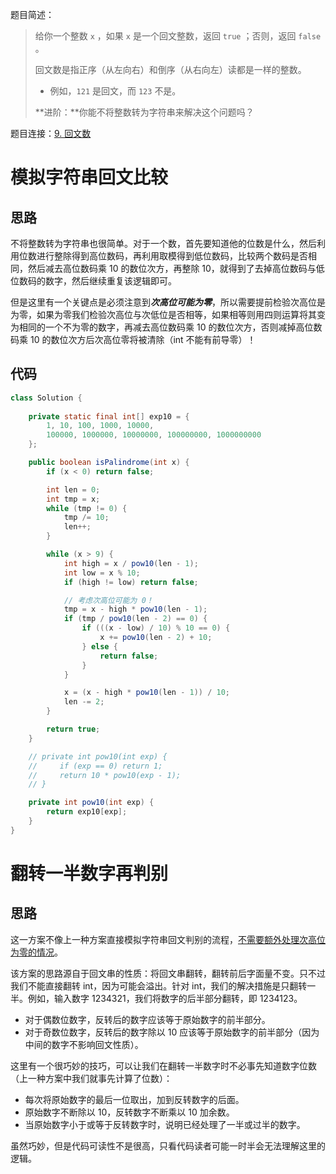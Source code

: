 题目简述：

> 给你一个整数 `x` ，如果 `x` 是一个回文整数，返回 `true` ；否则，返回 `false` 。
>
> 回文数是指正序（从左向右）和倒序（从右向左）读都是一样的整数。
>
> - 例如，`121` 是回文，而 `123` 不是。
>
> **进阶：**你能不将整数转为字符串来解决这个问题吗？

题目连接：[9. 回文数](https://leetcode.cn/problems/palindrome-number/)

# 模拟字符串回文比较

## 思路

不将整数转为字符串也很简单。对于一个数，首先要知道他的位数是什么，然后利用位数进行整除得到高位数码，再利用取模得到低位数码，比较两个数码是否相同，然后减去高位数码乘 10 的数位次方，再整除 10，就得到了去掉高位数码与低位数码的数字，然后继续重复该逻辑即可。

但是这里有一个关键点是必须注意到***次高位可能为零***，所以需要提前检验次高位是为零，如果为零我们检验次高位与次低位是否相等，如果相等则用四则运算将其变为相同的一个不为零的数字，再减去高位数码乘 10 的数位次方，否则减掉高位数码乘 10 的数位次方后次高位零将被清除（int 不能有前导零）！

## 代码

```java
class Solution {
    
    private static final int[] exp10 = {
        1, 10, 100, 1000, 10000,
        100000, 1000000, 10000000, 100000000, 1000000000
    };

    public boolean isPalindrome(int x) {
        if (x < 0) return false;

        int len = 0;
        int tmp = x;
        while (tmp != 0) {
            tmp /= 10;
            len++;
        }

        while (x > 9) {
            int high = x / pow10(len - 1);
            int low = x % 10;
            if (high != low) return false;

            // 考虑次高位可能为 0！
            tmp = x - high * pow10(len - 1);
            if (tmp / pow10(len - 2) == 0) {
                if (((x - low) / 10) % 10 == 0) {
                    x += pow10(len - 2) + 10;
                } else {
                    return false;
                }
            }

            x = (x - high * pow10(len - 1)) / 10;
            len -= 2;
        }

        return true;
    }

    // private int pow10(int exp) {
    //     if (exp == 0) return 1;
    //     return 10 * pow10(exp - 1);
    // }

    private int pow10(int exp) {
        return exp10[exp];
    }
}
```

# 翻转一半数字再判别

## 思路

这一方案不像上一种方案直接模拟字符串回文判别的流程，<u>不需要额外处理次高位为零的情况</u>。

该方案的思路源自于回文串的性质：将回文串翻转，翻转前后字面量不变。只不过我们不能直接翻转 int，因为可能会溢出。针对 int，我们的解决措施是只翻转一半。例如，输入数字 1234321，我们将数字的后半部分翻转，即 1234123。

- 对于偶数位数字，反转后的数字应该等于原始数字的前半部分。
- 对于奇数位数字，反转后的数字除以 10 应该等于原始数字的前半部分（因为中间的数字不影响回文性质）。

这里有一个很巧妙的技巧，可以让我们在翻转一半数字时不必事先知道数字位数（上一种方案中我们就事先计算了位数）：

- 每次将原始数字的最后一位取出，加到反转数字的后面。
- 原始数字不断除以 10，反转数字不断乘以 10 加余数。
- 当原始数字小于或等于反转数字时，说明已经处理了一半或过半的数字。

虽然巧妙，但是代码可读性不是很高，只看代码读者可能一时半会无法理解这里的逻辑。
